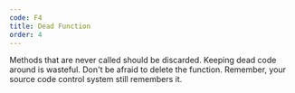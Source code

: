 ```yaml
---
code: F4
title: Dead Function
order: 4
---
```

Methods that are never called should be discarded.
Keeping dead code around is wasteful.
Don't be afraid to delete the function.
Remember, your source code control system still remembers it.